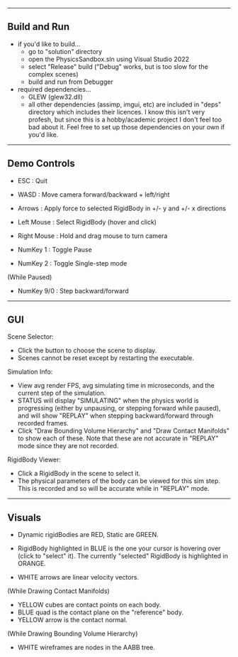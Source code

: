 --------------------------------------------------------------------------------
Build and Run
--------------------------------------------------------------------------------
- if you'd like to build...
    - go to "solution" directory
    - open the PhysicsSandbox.sln using Visual Studio 2022
    - select "Release" build ("Debug" works, but is too slow for the complex
        scenes)
    - build and run from Debugger
- required dependencies...
     - GLEW (glew32.dll)
     - all other dependencies (assimp, imgui, etc) are included in "deps" directory which includes their licences.
        I know this isn't very profesh, but since this is a hobby/academic project I don't feel too bad about it. 
        Feel free to set up those dependencies on your own if you'd like.

--------------------------------------------------------------------------------
Demo Controls
--------------------------------------------------------------------------------

- ESC         : Quit

- WASD        : Move camera forward/backward + left/right
- Arrows      : Apply force to selected RigidBody in +/- y and +/- x directions
- Left Mouse  : Select RigidBody (hover and click)
- Right Mouse : Hold and drag mouse to turn camera

- NumKey 1    : Toggle Pause
- NumKey 2    : Toggle Single-step mode

(While Paused)
- NumKey 9/0  : Step backward/forward

--------------------------------------------------------------------------------
GUI
--------------------------------------------------------------------------------

Scene Selector:
- Click the button to choose the scene to display.
- Scenes cannot be reset except by restarting the executable.

Simulation Info:
- View avg render FPS, avg simulating time in microseconds, and the current
    step of the simulation.
- STATUS will display "SIMULATING" when the physics world is progressing (either
    by unpausing, or stepping forward while paused), and will show "REPLAY" when
    stepping backward/forward through recorded frames.
- Click "Draw Bounding Volume Hierarchy" and "Draw Contact Manifolds" to show
    each of these. Note that these are not accurate in "REPLAY" mode since they
    are not recorded.
    
RigidBody Viewer:
- Click a RigidBody in the scene to select it.
- The physical parameters of the body can be viewed for this sim step. This is
    recorded and so will be accurate while in "REPLAY" mode.

--------------------------------------------------------------------------------
Visuals
--------------------------------------------------------------------------------

- Dynamic rigidBodies are RED, Static are GREEN. 

- RigidBody highlighted in BLUE is the one your cursor is hovering over (click to
"select" it). The currently "selected" RigidBody is highlighted in ORANGE.

- WHITE arrows are linear velocity vectors.

(While Drawing Contact Manifolds)
- YELLOW cubes are contact points on each body.
- BLUE quad is the contact plane on the "reference" body.
- YELLOW arrow is the contact normal.

(While Drawing Bounding Volume Hierarchy)
- WHITE wireframes are nodes in the AABB tree.
